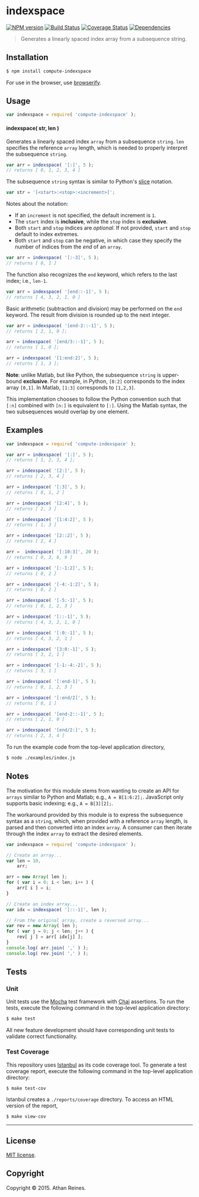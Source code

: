 indexspace
===
[![NPM version][npm-image]][npm-url] [![Build Status][travis-image]][travis-url] [![Coverage Status][coveralls-image]][coveralls-url] [![Dependencies][dependencies-image]][dependencies-url]

> Generates a linearly spaced index array from a subsequence string.


## Installation

``` bash
$ npm install compute-indexspace
```

For use in the browser, use [browserify](https://github.com/substack/node-browserify).


## Usage

``` javascript
var indexspace = require( 'compute-indexspace' );
```

#### indexspace( str, len )

Generates a linearly spaced index `array` from a subsequence `string`. `len` specifies the reference `array` length, which is needed to properly interpret the subsequence `string`.

``` javascript
var arr = indexspace( '[:]', 5 );
// returns [ 0, 1, 2, 3, 4 ]
```

The subsequence `string` syntax is similar to Python's [slice](https://docs.python.org/2/tutorial/introduction.html) notation.

``` javascript
var str = '[<start>:<stop>:<increment>]';
```

Notes about the notation:
* 	If an `increment` is not specified, the default increment is `1`.
*	The `start` index is __inclusive__, while the `stop` index is __exclusive__.
* 	Both `start` and `stop` indices are *optional*. If not provided, `start` and `stop` default to index extremes.
* 	Both `start` and `stop` can be negative, in which case they specify the number of indices from the *end* of an `array`.

``` javascript
var arr = indexspace( '[:-3]', 5 );
// returns [ 0, 1 ]
```

The function also recognizes the `end` keyword, which refers to the last index; i.e., `len-1`.

``` javascript
var arr = indexspace( '[end::-1]', 5 );
// returns [ 4, 3, 2, 1, 0 ]
```

Basic arithmetic (subtraction and division) may be performed on the `end` keyword. The result from division is rounded up to the next integer.

``` javascript
var arr = indexspace( '[end-2::-1]', 5 );
// returns [ 2, 1, 0 ];

arr = indexspace( '[end/3::-1]', 5 );
// returns [ 1, 0 ];

arr = indexspace( '[1:end:2]', 5 );
// returns [ 1, 3 ];
```



__Note__: unlike Matlab, but like Python, the subsequence `string` is upper-bound __exclusive__. For example, in Python, `[0:2]` corresponds to the index array `[0,1]`. In Matlab, `[1:3]` corresponds to `[1,2,3]`.

This implementation chooses to follow the Python convention such that `[:n]` combined with `[n:]` is equivalent to `[:]`. Using the Matlab syntax, the two subsequences would overlap by one element.




## Examples

``` javascript
var indexspace = require( 'compute-indexspace' );

var arr = indexspace( '[:]', 5 );
// returns [ 1, 2, 3, 4 ]; 

arr = indexspace( '[2:]', 5 );
// returns [ 2, 3, 4 ]

arr = indexspace( '[:3]', 5 );
// returns [ 0, 1, 2 ]

arr = indexspace( '[2:4]', 5 );
// returns [ 2, 3 ]

arr = indexspace( '[1:4:2]', 5 );
// returns [ 1, 3 ]

arr = indexspace( '[2::2]', 5 );
// returns [ 2, 4 ]

arr =  indexspace( '[:10:3]', 20 );
// returns [ 0, 3, 6, 9 ]

arr = indexspace( '[:-1:2]', 5 );
// returns [ 0, 2 ]

arr = indexspace( '[-4:-1:2]', 5 );
// returns [ 0, 2 ]

arr = indexspace( '[-5:-1]', 5 );
// returns [ 0, 1, 2, 3 ]

arr = indexspace( '[::-1]', 5 );
// returns [ 4, 3, 2, 1, 0 ]

arr = indexspace( '[:0:-1]', 5 );
// returns [ 4, 3, 2, 1 ]

arr = indexspace( '[3:0:-1]', 5 );
// returns [ 3, 2, 1 ]

arr = indexspace( '[-1:-4:-2]', 5 );
// returns [ 3, 1 ]

arr = indexspace( '[:end-1]', 5 );
// returns [ 0, 1, 2, 3 ]

arr = indexspace( '[:end/2]', 5 );
// returns [ 0, 1 ]

arr = indexspace( '[end-2::-1]', 5 );
// returns [ 2, 1, 0 ]

arr = indexspace( '[end/2:]', 5 );
// returns [ 2, 3, 4 ]
```

To run the example code from the top-level application directory,

``` bash
$ node ./examples/index.js
```


## Notes

The motivation for this module stems from wanting to create an API for `arrays` similar to Python and Matlab; e.g., `A = B[1:6:2];`. JavaScript only supports basic indexing; e.g., `A = B[3][2];`.

The workaround provided by this module is to express the subsequence syntax as a `string`, which, when provided with a reference `array` length, is parsed and then converted into an index `array`. A consumer can then iterate through the index `array` to extract the desired elements.

``` javascript
var indexspace = require( 'compute-indexspace' );

// Create an array...
var len = 10,
	arr;

arr = new Array( len );
for ( var i = 0; i < len; i++ ) {
	arr[ i ] = i;
}

// Create an index array...
var idx = indexspace( '[::-1]', len );

// From the original array, create a reversed array...
var rev = new Array( len );
for ( var j = 0; j < len; j++ ) {
	rev[ j ] = arr[ idx[j] ];
}
console.log( arr.join( ',' ) );
console.log( rev.join( ',' ) );
```




## Tests

### Unit

Unit tests use the [Mocha](http://mochajs.org/) test framework with [Chai](http://chaijs.com) assertions. To run the tests, execute the following command in the top-level application directory:

``` bash
$ make test
```

All new feature development should have corresponding unit tests to validate correct functionality.


### Test Coverage

This repository uses [Istanbul](https://github.com/gotwarlost/istanbul) as its code coverage tool. To generate a test coverage report, execute the following command in the top-level application directory:

``` bash
$ make test-cov
```

Istanbul creates a `./reports/coverage` directory. To access an HTML version of the report,

``` bash
$ make view-cov
```


---
## License

[MIT license](http://opensource.org/licenses/MIT). 


## Copyright

Copyright &copy; 2015. Athan Reines.


[npm-image]: http://img.shields.io/npm/v/compute-indexspace.svg
[npm-url]: https://npmjs.org/package/compute-indexspace

[travis-image]: http://img.shields.io/travis/compute-io/indexspace/master.svg
[travis-url]: https://travis-ci.org/compute-io/indexspace

[coveralls-image]: https://img.shields.io/coveralls/compute-io/indexspace/master.svg
[coveralls-url]: https://coveralls.io/r/compute-io/indexspace?branch=master

[dependencies-image]: http://img.shields.io/david/compute-io/indexspace.svg
[dependencies-url]: https://david-dm.org/compute-io/indexspace

[dev-dependencies-image]: http://img.shields.io/david/dev/compute-io/indexspace.svg
[dev-dependencies-url]: https://david-dm.org/dev/compute-io/indexspace

[github-issues-image]: http://img.shields.io/github/issues/compute-io/indexspace.svg
[github-issues-url]: https://github.com/compute-io/indexspace/issues
